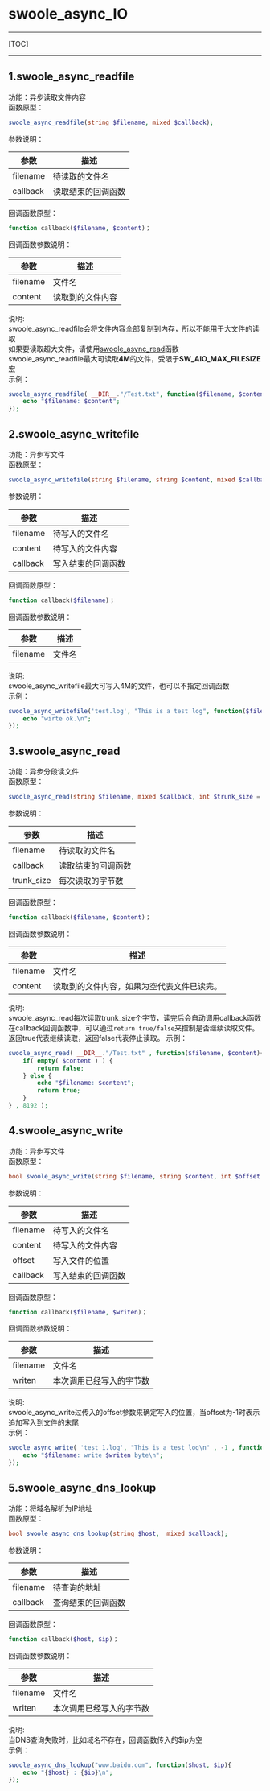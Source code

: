 # swoole_async_IO
---

[TOC]

---

## **1.swoole_async_readfile**
功能：异步读取文件内容<br>
函数原型：<br>
```php
swoole_async_readfile(string $filename, mixed $callback);
```
参数说明：<br>

| 参数        | 描述   |
| --------   | -----  |
| filename  | 待读取的文件名 |
| callback  | 读取结束的回调函数 |

回调函数原型：<br>
```php
function callback($filename, $content)；
```

回调函数参数说明：<br>

| 参数        | 描述   |
| --------   | -----  |
| filename  | 文件名 |
| content  | 读取到的文件内容 |

说明:<br>
swoole_async_readfile会将文件内容全部复制到内存，所以不能用于大文件的读取<br>
如果要读取超大文件，请使用[swoole_async_read](#3swoole_async_read)函数<br>
swoole_async_readfile最大可读取**4M**的文件，受限于**SW_AIO_MAX_FILESIZE**宏<br>
示例：<br>
```php
swoole_async_readfile( __DIR__."/Test.txt", function($filename, $content) {
    echo "$filename: $content";
});
```


## **2.swoole_async_writefile**
功能：异步写文件<br>
函数原型：<br>
```php
swoole_async_writefile(string $filename, string $content, mixed $callback);
```
参数说明：<br>

| 参数        | 描述   |
| --------   | -----  |
| filename  | 待写入的文件名 |
| content  | 待写入的文件内容 |
| callback  | 写入结束的回调函数 |

回调函数原型：<br>
```php
function callback($filename)；
```

回调函数参数说明：<br>

| 参数        | 描述   |
| --------   | -----  |
| filename  | 文件名 |

说明:<br>
swoole_async_writefile最大可写入4M的文件，也可以不指定回调函数<br>
示例：<br>
```php
swoole_async_writefile('test.log', "This is a test log", function($filename) {
    echo "wirte ok.\n";
});
```

## **3.swoole_async_read**
功能：异步分段读文件<br>
函数原型：<br>
```php
swoole_async_read(string $filename, mixed $callback, int $trunk_size = 8192);
```
参数说明：<br>

| 参数        | 描述   |
| --------   | -----  |
| filename  | 待读取的文件名 |
| callback  | 读取结束的回调函数 |
| trunk_size  | 每次读取的字节数 |

回调函数原型：<br>
```php
function callback($filename, $content)；
```

回调函数参数说明：<br>

| 参数        | 描述   |
| --------   | -----  |
| filename  | 文件名 |
| content  | 读取到的文件内容，如果为空代表文件已读完。 |

说明:<br>
swoole_async_read每次读取trunk_size个字节，读完后会自动调用callback函数<br>
在callback回调函数中，可以通过`return true/false`来控制是否继续读取文件。返回true代表继续读取，返回false代表停止读取。
示例：<br>
```php
swoole_async_read( __DIR__."/Test.txt" , function($filename, $content){
    if( empty( $content ) ) {
        return false;
    } else {
        echo "$filename: $content";
        return true;
    }
} , 8192 );
```

## **4.swoole_async_write**
功能：异步写文件<br>
函数原型：<br>
```php
bool swoole_async_write(string $filename, string $content, int $offset = -1, mixed $callback = NULL);
```
参数说明：<br>

| 参数        | 描述   |
| --------   | -----  |
| filename  | 待写入的文件名 |
| content  | 待写入的文件内容 |
| offset  | 写入文件的位置 |
| callback  | 写入结束的回调函数 |

回调函数原型：<br>
```php
function callback($filename, $writen)；
```

回调函数参数说明：<br>

| 参数        | 描述   |
| --------   | -----  |
| filename  | 文件名 |
| writen  | 本次调用已经写入的字节数 |

说明:<br>
swoole_async_write过传入的offset参数来确定写入的位置，当offset为-1时表示追加写入到文件的末尾<br>
示例：<br>
```php
swoole_async_write( 'test_1.log', "This is a test log\n" , -1 , function( $filename, $writen ){
    echo "$filename: write $writen byte\n";
});
```


## **5.swoole_async_dns_lookup**
功能：将域名解析为IP地址<br>
函数原型：<br>
```php
bool swoole_async_dns_lookup(string $host,  mixed $callback);
```
参数说明：<br>

| 参数        | 描述   |
| --------   | -----  |
| filename  | 待查询的地址 |
| callback  | 查询结束的回调函数 |

回调函数原型：<br>
```php
function callback($host, $ip)；
```

回调函数参数说明：<br>

| 参数        | 描述   |
| --------   | -----  |
| filename  | 文件名 |
| writen  | 本次调用已经写入的字节数 |

说明:<br>
当DNS查询失败时，比如域名不存在，回调函数传入的$ip为空<br>
示例：<br>
```php
swoole_async_dns_lookup("www.baidu.com", function($host, $ip){
    echo "{$host} : {$ip}\n";
});
```